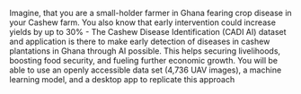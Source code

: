 Imagine, that you are a small-holder farmer in Ghana fearing  crop disease in your Cashew farm. You also know that early intervention could increase yields by up to 30%  - The Cashew Disease Identification (CADI AI) dataset and application is there to make early detection of diseases in cashew plantations in Ghana through AI possible. This helps securing livelihoods, boosting food security, and fueling further economic growth. You will be able to use an openly accessible data set (4,736 UAV images), a machine learning model, and a desktop app to replicate this approach